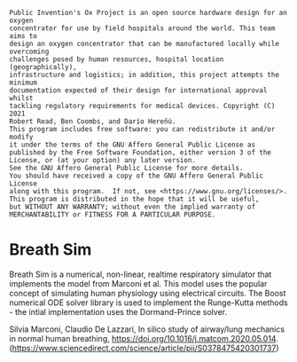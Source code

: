 ```
Public Invention's Ox Project is an open source hardware design for an oxygen
concentrator for use by field hospitals around the world. This team aims to
design an oxygen concentrator that can be manufactured locally while overcoming
challenges posed by human resources, hospital location (geographically),
infrastructure and logistics; in addition, this project attempts the minimum
documentation expected of their design for international approval whilst
tackling regulatory requirements for medical devices. Copyright (C) 2021
Robert Read, Ben Coombs, and Darío Hereñú.
This program includes free software: you can redistribute it and/or modify
it under the terms of the GNU Affero General Public License as
published by the Free Software Foundation, either version 3 of the
License, or (at your option) any later version.
See the GNU Affero General Public License for more details.
You should have received a copy of the GNU Affero General Public License
along with this program.  If not, see <https://www.gnu.org/licenses/>.
This program is distributed in the hope that it will be useful,
but WITHOUT ANY WARRANTY; without even the implied warranty of
MERCHANTABILITY or FITNESS FOR A PARTICULAR PURPOSE.
```

# Breath Sim

Breath Sim is a numerical, non-linear, realtime respiratory simulator that implements the model from Marconi et al. This model uses the popular concept of simulating human physiology using electrical circuits. The Boost numerical ODE solver library is used to implement the Runge-Kutta methods - the intial implementation uses the Dormand-Prince solver.

Silvia Marconi, Claudio De Lazzari,
In silico study of airway/lung mechanics in normal human breathing,
https://doi.org/10.1016/j.matcom.2020.05.014.
(https://www.sciencedirect.com/science/article/pii/S0378475420301737)